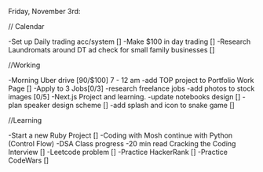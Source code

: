 Friday, November 3rd:

// Calendar

-Set up Daily trading acc/system []
-Make $100 in day trading []
-Research Laundromats around DT ad check for small family businesses []

//Working

-Morning Uber drive [90/$100] 7 - 12 am
-add TOP project to Portfolio Work Page []
-Apply to 3 Jobs[0/3]
-research freelance jobs
-add photos to stock images [0/5]
-Next.js Project and learning.
-update notebooks design []
-plan speaker design scheme []
-add splash and icon to snake game []

//Learning

-Start a new Ruby Project []
-Coding with Mosh continue with Python (Control Flow)
-DSA Class progress
-20 min read Cracking the Coding Interview []
-Leetcode problem []
-Practice HackerRank []
-Practice CodeWars []
